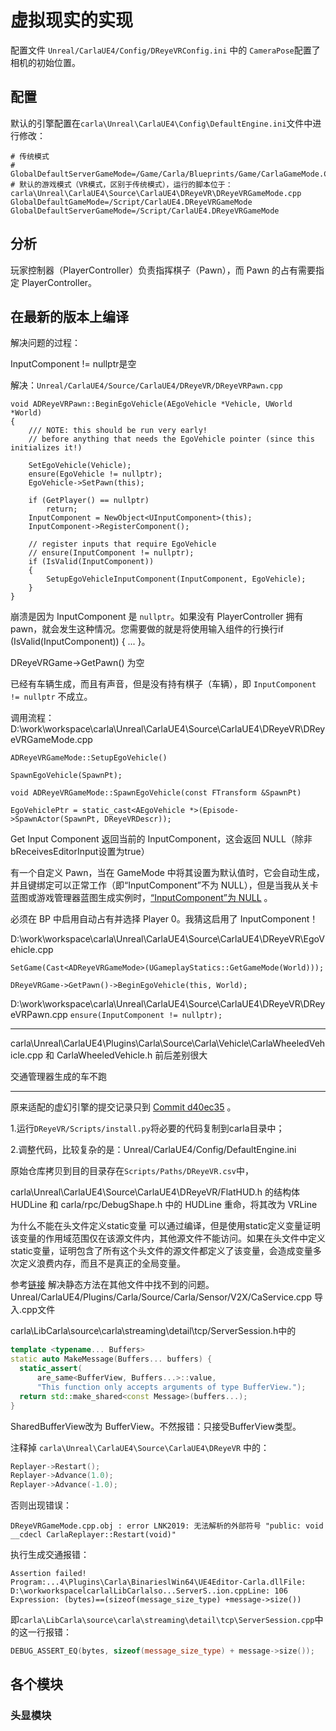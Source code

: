 # 虚拟现实的实现

配置文件 `Unreal/CarlaUE4/Config/DReyeVRConfig.ini` 中的 `CameraPose`配置了相机的初始位置。


## 配置
默认的引擎配置在`carla\Unreal\CarlaUE4\Config\DefaultEngine.ini`文件中进行修改：
```shell
# 传统模式
# GlobalDefaultServerGameMode=/Game/Carla/Blueprints/Game/CarlaGameMode.CarlaGameMode_C
# 默认的游戏模式（VR模式，区别于传统模式），运行的脚本位于：carla\Unreal\CarlaUE4\Source\CarlaUE4\DReyeVR\DReyeVRGameMode.cpp
GlobalDefaultGameMode=/Script/CarlaUE4.DReyeVRGameMode
GlobalDefaultServerGameMode=/Script/CarlaUE4.DReyeVRGameMode
```

## 分析
玩家控制器（PlayerController）负责指挥棋子（Pawn），而 Pawn 的占有需要指定 PlayerController。





## 在最新的版本上编译
解决问题的过程：

InputComponent != nullptr是空

解决：`Unreal/CarlaUE4/Source/CarlaUE4/DReyeVR/DReyeVRPawn.cpp`


```shell
void ADReyeVRPawn::BeginEgoVehicle(AEgoVehicle *Vehicle, UWorld *World)
{
    /// NOTE: this should be run very early!
    // before anything that needs the EgoVehicle pointer (since this initializes it!)

    SetEgoVehicle(Vehicle);
    ensure(EgoVehicle != nullptr);
    EgoVehicle->SetPawn(this);

    if (GetPlayer() == nullptr)
        return;
    InputComponent = NewObject<UInputComponent>(this);
    InputComponent->RegisterComponent();

    // register inputs that require EgoVehicle
    // ensure(InputComponent != nullptr);
    if (IsValid(InputComponent))
    {
        SetupEgoVehicleInputComponent(InputComponent, EgoVehicle);
    }
}
```


崩溃是因为 InputComponent 是 `nullptr`。如果没有 PlayerController 拥有 pawn，就会发生这种情况。您需要做的就是将使用输入组件的行换行if (IsValid(InputComponent)) { ... }。

DReyeVRGame->GetPawn() 为空

已经有车辆生成，而且有声音，但是没有持有棋子（车辆），即 `InputComponent != nullptr` 不成立。 

调用流程：
D:\work\workspace\carla\Unreal\CarlaUE4\Source\CarlaUE4\DReyeVR\DReyeVRGameMode.cpp

`ADReyeVRGameMode::SetupEgoVehicle()`

`SpawnEgoVehicle(SpawnPt);`

`void ADReyeVRGameMode::SpawnEgoVehicle(const FTransform &SpawnPt)`

`EgoVehiclePtr = static_cast<AEgoVehicle *>(Episode->SpawnActor(SpawnPt, DReyeVRDescr));`

Get Input Component 返回当前的 InputComponent，这会返回 NULL（除非bReceivesEditorInput设置为true）

有一个自定义 Pawn，当在 GameMode 中将其设置为默认值时，它会自动生成，并且键绑定可以正常工作（即“InputComponent”不为 NULL），但是当我从关卡蓝图或游戏管理器蓝图生成实例时，[“InputComponent”为 NULL](https://forums.unrealengine.com/t/why-inputcomponent-is-null-when-spawn-from-bp/581079) 。

必须在 BP 中启用自动占有并选择 Player 0。我猜这启用了 InputComponent！


D:\work\workspace\carla\Unreal\CarlaUE4\Source\CarlaUE4\DReyeVR\EgoVehicle.cpp

`SetGame(Cast<ADReyeVRGameMode>(UGameplayStatics::GetGameMode(World)));`

`DReyeVRGame->GetPawn()->BeginEgoVehicle(this, World);`

D:\work\workspace\carla\Unreal\CarlaUE4\Source\CarlaUE4\DReyeVR\DReyeVRPawn.cpp
`ensure(InputComponent != nullptr);`

---
carla\Unreal\CarlaUE4\Plugins\Carla\Source\Carla\Vehicle\CarlaWheeledVehicle.cpp 和 CarlaWheeledVehicle.h 前后差别很大

交通管理器生成的车不跑

---



原来适配的虚幻引擎的提交记录只到 [Commit d40ec35](https://github.com/OpenHUTB/UnrealEngine/commit/d40ec35474e8793b4eea60dba6c4f051186e458e) 。

1.运行`DReyeVR/Scripts/install.py`将必要的代码复制到carla目录中；

2.调整代码，比较复杂的是：Unreal/CarlaUE4/Config/DefaultEngine.ini

原始仓库拷贝到目的目录存在`Scripts/Paths/DReyeVR.csv`中，


carla\Unreal\CarlaUE4\Source\CarlaUE4\DReyeVR/FlatHUD.h 的结构体HUDLine 和 carla/rpc/DebugShape.h 中的 HUDLine 重命，将其改为 VRLine

为什么不能在头文件定义static变量
可以通过编译，但是使用static定义变量证明该变量的作用域范围仅在该源文件内，其他源文件不能访问。如果在头文件中定义static变量，证明包含了所有这个头文件的源文件都定义了该变量，会造成变量多次定义浪费内存，而且不是真正的全局变量。

参考[链接](https://blog.csdn.net/qq_28258885/article/details/115769975) 解决静态方法在其他文件中找不到的问题。
Unreal/CarlaUE4/Plugins/Carla/Source/Carla/Sensor/V2X/CaService.cpp 导入.cpp文件

carla\LibCarla\source\carla\streaming\detail\tcp/ServerSession.h中的
```cpp
template <typename... Buffers>
static auto MakeMessage(Buffers... buffers) {
  static_assert(
      are_same<BufferView, Buffers...>::value,
      "This function only accepts arguments of type BufferView.");
  return std::make_shared<const Message>(buffers...);
}
```
SharedBufferView改为 BufferView。不然报错：只接受BufferView类型。


注释掉 `carla\Unreal\CarlaUE4\Source\CarlaUE4\DReyeVR` 中的：
```cpp
Replayer->Restart();
Replayer->Advance(1.0);
Replayer->Advance(-1.0);
```
否则出现错误：
```text
DReyeVRGameMode.cpp.obj : error LNK2019: 无法解析的外部符号 "public: void __cdecl CarlaReplayer::Restart(void)"
```


执行生成交通报错：
```text
Assertion failed!
Program:...4\Plugins\Carla\BinarieslWin64\UE4Editor-Carla.dllFile: D:\workworkspacelcarlalLibCarlalso...ServerS..ion.cppLine: 106
Expression: (bytes)==(sizeof(message_size_type) +message->size())
```
即`carla\LibCarla\source\carla\streaming\detail\tcp\ServerSession.cpp`中的这一行报错：
```cpp
DEBUG_ASSERT_EQ(bytes, sizeof(message_size_type) + message->size());
```


## 各个模块



### 头显模块


